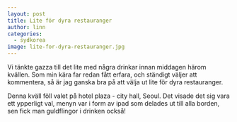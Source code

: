 ```yaml
---
layout: post
title: Lite för dyra restauranger
author: linn
categories:
  - sydkorea
image: lite-for-dyra-restauranger.jpg
---
```

Vi tänkte gazza till det lite med några drinkar innan middagen härom kvällen. Som min kära far redan fått erfara, och ständigt väljer att kommentera, så är jag ganska bra på att välja ut lite för dyra restauranger.

Denna kväll föll valet på hotel plaza - city hall, Seoul. Det visade det sig vara ett ypperligt val, menyn var i form av ipad som delades ut till alla borden, sen fick man guldflingor i drinken också!